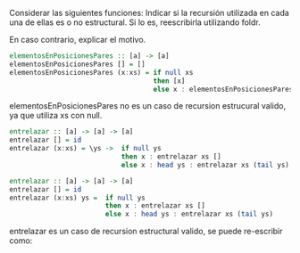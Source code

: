 Considerar las siguientes funciones:
Indicar si la recursión utilizada en cada una de ellas es o no estructural. Si lo es, reescribirla utilizando foldr.

En caso contrario, explicar el motivo.

```haskell
elementosEnPosicionesPares :: [a] -> [a]
elementosEnPosicionesPares [] = []
elementosEnPosicionesPares (x:xs) = if null xs
                                    then [x]
                                    else x : elementosEnPosicionesPares (tail xs)
```
elementosEnPosicionesPares no es un caso de recursion estrucural valido, ya que utiliza xs con null.


```haskell
entrelazar :: [a] -> [a] -> [a]
entrelazar [] = id
entrelazar (x:xs) = \ys ->  if null ys
                            then x : entrelazar xs []
                            else x : head ys : entrelazar xs (tail ys)
```


```haskell
entrelazar :: [a] -> [a] -> [a]
entrelazar [] = id
entrelazar (x:xs) ys =  if null ys
                        then x : entrelazar xs []
                        else x : head ys : entrelazar xs (tail ys)
```
entrelazar es un caso de recursion estructural valido, se puede re-escribir como: